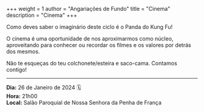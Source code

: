 +++
weight = 1
author = "Angariações de Fundo"
title = "Cinema"
description = "Cinema"
+++

Como deves saber o imaginário deste ciclo é o Panda do Kung Fu! 

O cinema é uma oportunidade de nos aproximarmos como núcleo, aproveitando para conhecer ou recordar os filmes e os valores por detrás dos mesmos.

Não te esqueças do teu colchonete/esteira e saco-cama. Contamos contigo!

---

**Dia:** 26 de Janeiro de 2024 🗓️ \
**Hora:** 21h00 \
**Local:** Salão Paroquial de Nossa Senhora da Penha de França
